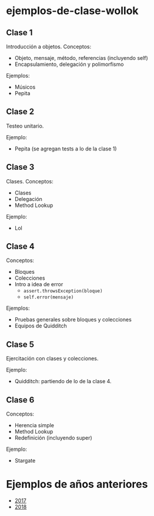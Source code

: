 # ejemplos-de-clase-wollok

## Clase 1

Introducción a objetos. Conceptos:
- Objeto, mensaje, método, referencias (incluyendo self)
- Encapsulamiento, delegación y polimorfismo

Ejemplos:
- Músicos
- Pepita

## Clase 2

Testeo unitario.

Ejemplo:
- Pepita (se agregan tests a lo de la clase 1)

## Clase 3

Clases. Conceptos:
- Clases
- Delegación
- Method Lookup

Ejemplo:
- Lol

## Clase 4

Conceptos:
- Bloques
- Colecciones
- Intro a idea de error
  - `assert.throwsException(bloque)`
  - `self.error(mensaje)`

Ejemplos:
- Pruebas generales sobre bloques y colecciones
- Equipos de Quidditch

## Clase 5

Ejercitación con clases y colecciones.

Ejemplo:
- Quidditch: partiendo de lo de la clase 4.

## Clase 6

Conceptos:
 - Herencia simple
 - Method Lookup
 - Redefinición (incluyendo super)
 
Ejemplo:
- Stargate

# Ejemplos de años anteriores

- [2017](https://github.com/pdep-mit/ejemplos-de-clase-wollok/tree/ejemplos-2017)
- [2018](https://github.com/pdep-mit/ejemplos-de-clase-wollok/tree/ejemplos-2018)
